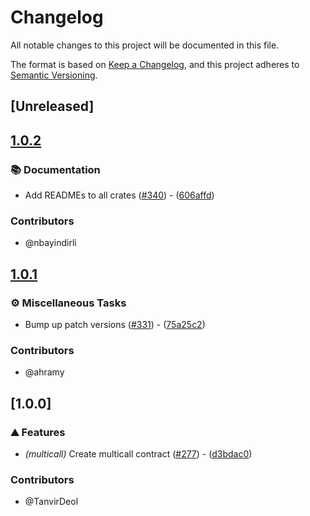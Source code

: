 # Changelog

All notable changes to this project will be documented in this file.

The format is based on [Keep a Changelog](https://keepachangelog.com/en/1.0.0/),
and this project adheres to [Semantic Versioning](https://semver.org/spec/v2.0.0.html).

## [Unreleased]

## [1.0.2](https://github.com/axelarnetwork/axelar-amplifier-stellar/compare/stellar-multicall-v1.0.1...stellar-multicall-v1.0.2)

### 📚 Documentation

- Add READMEs to all crates ([#340](https://github.com/axelarnetwork/axelar-amplifier-stellar/pull/340)) - ([606affd](https://github.com/axelarnetwork/axelar-amplifier-stellar/commit/606affdb67172cb6d6812f8d08f43b8f4ae6df95))

### Contributors

* @nbayindirli

## [1.0.1](https://github.com/axelarnetwork/axelar-amplifier-stellar/compare/stellar-multicall-v1.0.0...stellar-multicall-v1.0.1)

### ⚙️ Miscellaneous Tasks

- Bump up patch versions ([#331](https://github.com/axelarnetwork/axelar-amplifier-stellar/pull/331)) - ([75a25c2](https://github.com/axelarnetwork/axelar-amplifier-stellar/commit/75a25c23e2103baa0c9a723380c716ebad6e8798))

### Contributors

* @ahramy

## [1.0.0]

### ⛰️ Features

- *(multicall)* Create multicall contract ([#277](https://github.com/axelarnetwork/axelar-amplifier-stellar/pull/277)) - ([d3bdac0](https://github.com/axelarnetwork/axelar-amplifier-stellar/commit/d3bdac05e39b5bed98dcf11841d8d8b0a99561a5))

### Contributors

* @TanvirDeol
